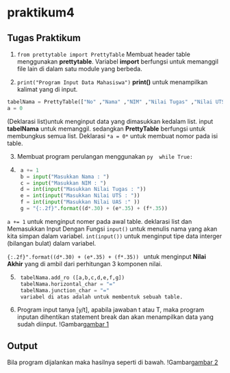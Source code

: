 # praktikum4
## Tugas Praktikum 
1. ```from prettytable import PrettyTable```
Membuat header table menggunakan **prettytable**. Variabel **import** berfungsi untuk memanggil file lain di dalam satu module yang berbeda.

2. `print("Program Input Data Mahasiswa")`
**print()** untuk menampilkan kalimat yang di input.
```py 
tabelNama = PrettyTable(["No" ,"Nama" ,"NIM" ,"Nilai Tugas" ,"Nilai UTS" ,"Nilai UAS" ,"Nilai Akhir" ])
a = 0
```
(Deklarasi list)untuk menginput data yang dimasukkan kedalam list. input **tabelNama** untuk memanggil.
sedangkan **PrettyTable** berfungsi untuk membungkus semua list.
Deklarasi `*a = 0*` untuk membuat nomor pada isi table.

3. Membuat program perulangan menggunakan
 ```py  while True: ```

4. ```py
    a += 1
    b = input("Masukkan Nama : ")
    c = input("Masukkan NIM : ")
    d = int(input("Masukkan Nilai Tugas : "))
    e = int(input("Masukkan Nilai UTS : "))
    f = int(input("Masukkan Nilai UAS :" ))
    g = "{:.2f}".format((d*.30) + (e*.35) + (f*.35))
    ```
`a += 1` untuk menginput nomer pada awal table.
deklarasi list dan Memasukkan Input Dengan Fungsi `input()` untuk menulis nama yang akan kita simpan dalam variabel.
`int(input())` untuk menginput tipe data interger (bilangan bulat) dalam variabel.

```{:.2f}".format((d*.30) + (e*.35) + (f*.35)) ```
untuk menginput **Nilai Akhir** yang di ambil dari perhitungan 3 komponen nilai.

5. ```py 
    tabelNama.add_ro ([a,b,c,d,e,f,g])
    tabelNama.horizontal_char = "="
    tabelNama.junction_char = "="
    variabel di atas adalah untuk membentuk sebuah table.
    ```
6. Program input tanya [y/t], apabila jawaban t atau T, maka program inputan dihentikan statement break dan akan menampilkan data yang sudah diinput.
!Gambar[gambar 1](gambar/ss1.png)
## Output
Bila program dijalankan maka hasilnya seperti di bawah.
!Gambar[gambar 2](gambar/ss2.png)